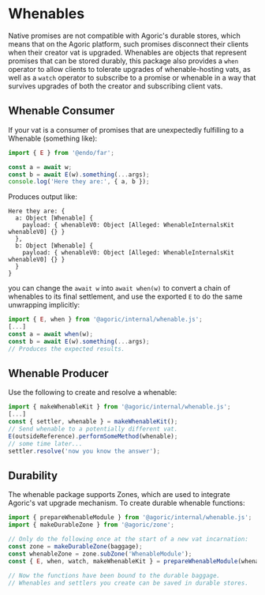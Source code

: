 # Whenables

Native promises are not compatible with Agoric's durable stores, which means that on the Agoric platform, such promises disconnect their clients when their creator vat is upgraded.  Whenables are objects that represent promises that can be stored durably, this package also provides a `when` operator to allow clients to tolerate upgrades of whenable-hosting vats, as well as a `watch` operator to subscribe to a promise or whenable in a way that survives upgrades of both the creator and subscribing client vats.

## Whenable Consumer

If your vat is a consumer of promises that are unexpectedly fulfilling to a Whenable (something like):

```js
import { E } from '@endo/far';

const a = await w;
const b = await E(w).something(...args);
console.log('Here they are:', { a, b });
```

Produces output like:
```console
Here they are: {
  a: Object [Whenable] {
    payload: { whenableV0: Object [Alleged: WhenableInternalsKit whenableV0] {} }
  },
  b: Object [Whenable] {
    payload: { whenableV0: Object [Alleged: WhenableInternalsKit whenableV0] {} }
  }
}
```

you can change the `await w` into `await when(w)` to convert a chain of whenables to its final settlement, and use the exported `E` to do the same unwrapping implicitly:

```js
import { E, when } from '@agoric/internal/whenable.js';
[...]
const a = await when(w);
const b = await E(w).something(...args);
// Produces the expected results.
```

## Whenable Producer

Use the following to create and resolve a whenable:

```js
import { makeWhenableKit } from '@agoric/internal/whenable.js';
[...]
const { settler, whenable } = makeWhenableKit();
// Send whenable to a potentially different vat.
E(outsideReference).performSomeMethod(whenable);
// some time later...
settler.resolve('now you know the answer');
```

## Durability

The whenable package supports Zones, which are used to integrate Agoric's vat
upgrade mechanism.  To create durable whenable functions:

```js
import { prepareWhenableModule } from '@agoric/internal/whenable.js';
import { makeDurableZone } from '@agoric/zone';

// Only do the following once at the start of a new vat incarnation:
const zone = makeDurableZone(baggage);
const whenableZone = zone.subZone('WhenableModule');
const { E, when, watch, makeWhenableKit } = prepareWhenableModule(whenableZone);

// Now the functions have been bound to the durable baggage.
// Whenables and settlers you create can be saved in durable stores.
```
